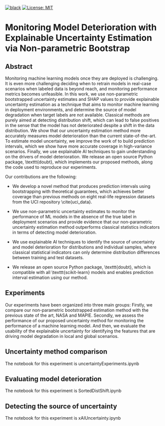 [![black](https://img.shields.io/badge/code%20style-black-000000.svg?style=plastic)](https://github.com/psf/black)
[![License: MIT](https://img.shields.io/badge/License-MIT-blue.svg?color=g&style=plastic)](https://opensource.org/licenses/MIT)

# Monitoring Model Deterioration with Explainable Uncertainty Estimation via Non-parametric Bootstrap
## Abstract
Monitoring machine learning models once they are deployed is challenging. It is even more challenging deciding when to retrain models in real-case scenarios when labeled data is beyond reach, and monitoring performance metrics becomes unfeasible. 
In this work, we use non-parametric bootstrapped uncertainty estimates and SHAP values to provide explainable uncertainty estimation as a technique that aims to monitor machine learning in deployment environments, and determine the source of model degradation when  target labels are not available. Classical methods are purely aimed at detecting distribution shift, which can lead to false positives in the sense that the model has not deteriorated despite a shift in the data distribution.
We show that our uncertainty estimation method more accurately measures model deterioration than the current state-of-the-art.
To estimate model uncertainty, we improve the work of  to build prediction intervals, which we show have more accurate coverage in high-variance scenarios.
Finally, we use explainable AI techniques to gain understanding on the drivers of model deterioration.
We release an open source Python package, \texttt{doubt}, which implements our proposed methods, along the code used to reproduce our experiments.


Our contributions are the following:

- We develop a novel method that produces prediction intervals using bootstrapping with theoretical guarantees, which achieves better coverage than previous methods on eight real-life regression datasets from the UCI repository \cite{uci_data}.
    
- We use non-parametric uncertainty estimates to monitor the performance of ML models in the absence of the true label in deployment scenarios and provide evidence that our non-parametric uncertainty estimation method outperforms classical statistics indicators in terms of detecting model deterioration.
    
- We use explainable AI techniques to identify the source of uncertainty and model deterioration for distributions and individual samples, where classical statistical indicators can only determine distribution differences between training and test datasets. 

-  We release an open source Python package, \texttt{doubt}, which is compatible with all \texttt{scikit-learn} models and enables prediction interval estimation using our method.


## Experiments

Our experiments have been
organized into three main groups: Firstly, we compare our non-parametric bootstrapped estimation method with the previous state of the art, NASA and MAPIE. Secondly, we assess the performance of our proposed uncertainty method for monitoring the performance of a machine learning model. And then, we evaluate the usability of the explainable uncertainty for identifying the features that are driving model degradation in local and global scenarios. 


## Uncertainty method comparison
The notebook for this experiment is 
uncertaintyExperiments.ipynb

## Evaluating model deterioration
The notebook for this experiment is 
SortedDistShift.ipynb

## Detecting the source of uncertainty
The notebook for this experiment is xAIUncertainty.ipynb

